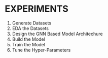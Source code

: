 # EXPERIMENTS

1. Generate Datasets
2. EDA the Datasets
3. Design the GNN Based Model Architechure
4. Build the Model
5. Train the Model
6. Tune the Hyper-Parameters